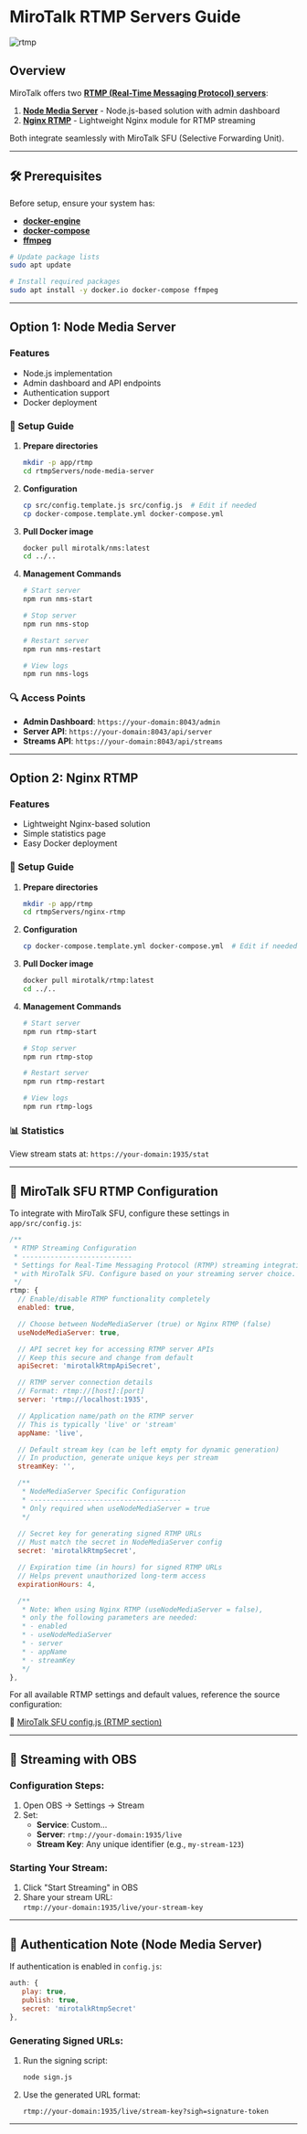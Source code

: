 # MiroTalk RTMP Servers Guide

![rtmp](../images/rtmp.jpeg)

## Overview

MiroTalk offers two **[RTMP (Real-Time Messaging Protocol) servers](https://github.com/miroslavpejic85/mirotalksfu/tree/main/rtmpServers)**:

1. **[Node Media Server](https://github.com/illuspas/Node-Media-Server)** - Node.js-based solution with admin dashboard
2. **[Nginx RTMP](https://github.com/tiangolo/nginx-rtmp-docker)** - Lightweight Nginx module for RTMP streaming

Both integrate seamlessly with MiroTalk SFU (Selective Forwarding Unit).

---

## 🛠 Prerequisites

Before setup, ensure your system has: 
- **[docker-engine](https://docs.docker.com/engine/install/)** 
- **[docker-compose](https://docs.docker.com/compose/install/)**
- **[ffmpeg](https://ffmpeg.org)**

```bash
# Update package lists
sudo apt update

# Install required packages
sudo apt install -y docker.io docker-compose ffmpeg
```

---

## Option 1: Node Media Server

### Features
- Node.js implementation
- Admin dashboard and API endpoints
- Authentication support
- Docker deployment

### 🚀 Setup Guide

1. **Prepare directories**
   ```bash
   mkdir -p app/rtmp
   cd rtmpServers/node-media-server
   ```

2. **Configuration**
   ```bash
   cp src/config.template.js src/config.js  # Edit if needed
   cp docker-compose.template.yml docker-compose.yml
   ```

3. **Pull Docker image**
   ```bash
   docker pull mirotalk/nms:latest
   cd ../..
   ```

4. **Management Commands**
   ```bash
   # Start server
   npm run nms-start

   # Stop server
   npm run nms-stop

   # Restart server
   npm run nms-restart

   # View logs
   npm run nms-logs
   ```

### 🔍 Access Points
- **Admin Dashboard**: `https://your-domain:8043/admin`
- **Server API**: `https://your-domain:8043/api/server`
- **Streams API**: `https://your-domain:8043/api/streams`

---

## Option 2: Nginx RTMP

### Features
- Lightweight Nginx-based solution
- Simple statistics page
- Easy Docker deployment

### 🚀 Setup Guide

1. **Prepare directories**
   ```bash
   mkdir -p app/rtmp
   cd rtmpServers/nginx-rtmp
   ```

2. **Configuration**
   ```bash
   cp docker-compose.template.yml docker-compose.yml  # Edit if needed
   ```

3. **Pull Docker image**
   ```bash
   docker pull mirotalk/rtmp:latest
   cd ../..
   ```

4. **Management Commands**
   ```bash
   # Start server
   npm run rtmp-start

   # Stop server
   npm run rtmp-stop

   # Restart server
   npm run rtmp-restart

   # View logs
   npm run rtmp-logs
   ```

### 📊 Statistics
View stream stats at: `https://your-domain:1935/stat`

---

## 🔌 MiroTalk SFU RTMP Configuration

To integrate with MiroTalk SFU, configure these settings in `app/src/config.js`:

```javascript
/**
 * RTMP Streaming Configuration
 * ---------------------------
 * Settings for Real-Time Messaging Protocol (RTMP) streaming integration
 * with MiroTalk SFU. Configure based on your streaming server choice.
 */
rtmp: {
  // Enable/disable RTMP functionality completely
  enabled: true,

  // Choose between NodeMediaServer (true) or Nginx RTMP (false)
  useNodeMediaServer: true,

  // API secret key for accessing RTMP server APIs
  // Keep this secure and change from default
  apiSecret: 'mirotalkRtmpApiSecret',

  // RTMP server connection details
  // Format: rtmp://[host]:[port]
  server: 'rtmp://localhost:1935',

  // Application name/path on the RTMP server
  // This is typically 'live' or 'stream'
  appName: 'live',

  // Default stream key (can be left empty for dynamic generation)
  // In production, generate unique keys per stream
  streamKey: '',

  /**
   * NodeMediaServer Specific Configuration
   * -------------------------------------
   * Only required when useNodeMediaServer = true
   */
  
  // Secret key for generating signed RTMP URLs
  // Must match the secret in NodeMediaServer config
  secret: 'mirotalkRtmpSecret',

  // Expiration time (in hours) for signed RTMP URLs
  // Helps prevent unauthorized long-term access
  expirationHours: 4,

  /**
   * Note: When using Nginx RTMP (useNodeMediaServer = false),
   * only the following parameters are needed:
   * - enabled
   * - useNodeMediaServer
   * - server
   * - appName
   * - streamKey
   */
},
```

For all available RTMP settings and default values, reference the source configuration:

📄 [MiroTalk SFU config.js (RTMP section)](https://github.com/miroslavpejic85/mirotalksfu/blob/main/app/src/config.template.js#L182)

---

## 🎥 Streaming with OBS

### Configuration Steps:
1. Open OBS → Settings → Stream
2. Set:
   - **Service**: Custom...
   - **Server**: `rtmp://your-domain:1935/live`
   - **Stream Key**: Any unique identifier (e.g., `my-stream-123`)

### Starting Your Stream:
1. Click "Start Streaming" in OBS
2. Share your stream URL:  
   `rtmp://your-domain:1935/live/your-stream-key`

---

## 🔐 Authentication Note (Node Media Server)

If authentication is enabled in `config.js`:

```javascript
auth: {
   play: true,
   publish: true,
   secret: 'mirotalkRtmpSecret'
},
```

### Generating Signed URLs:
1. Run the signing script:
   ```bash
   node sign.js
   ```
2. Use the generated URL format:
   ```
   rtmp://your-domain:1935/live/stream-key?sigh=signature-token
   ```

---